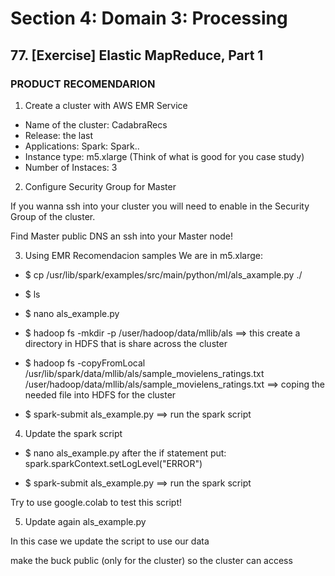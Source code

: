 # Section 4: Domain 3: Processing

## 77. [Exercise] Elastic MapReduce, Part 1
### PRODUCT RECOMENDARION

1. Create a cluster with AWS EMR Service

- Name of the cluster: CadabraRecs
- Release: the last
- Applications: Spark: Spark..
- Instance type: m5.xlarge (Think of what is good for you case study)
- Number of Instaces: 3

2. Configure Security Group for Master

If you wanna ssh into your cluster you will need to enable in the Security Group of the cluster.

Find Master public DNS an ssh into your Master node!

3. Using EMR Recomendacion samples 
We are in m5.xlarge:

- $ cp /usr/lib/spark/examples/src/main/python/ml/als_axample.py ./
- $ ls
- $ nano als_example.py

- $ hadoop fs -mkdir -p /user/hadoop/data/mllib/als ==> this create a directory in HDFS that is share across the cluster
- $ hadoop fs -copyFromLocal /usr/lib/spark/data/mllib/als/sample_movielens_ratings.txt /user/hadoop/data/mllib/als/sample_movielens_ratings.txt ==> coping the needed file into HDFS for the cluster

- $ spark-submit als_example.py ==> run the spark script

4. Update the spark script

- $ nano als_example.py
after the if statement put:
spark.sparkContext.setLogLevel("ERROR")

- $ spark-submit als_example.py ==> run the spark script

Try to use google.colab to test this script!

5. Update again als_example.py

In this case we update the script to use our data

make the buck public (only for the cluster) so the cluster can access

